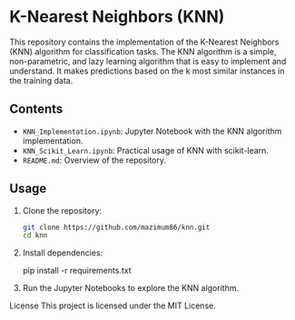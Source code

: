 # K-Nearest Neighbors (KNN)

This repository contains the implementation of the K-Nearest Neighbors (KNN) algorithm for classification tasks. The KNN algorithm is a simple, non-parametric, and lazy learning algorithm that is easy to implement and understand. It makes predictions based on the k most similar instances in the training data.

## Contents

- `KNN_Implementation.ipynb`: Jupyter Notebook with the KNN algorithm implementation.
- `KNN_Scikit_Learn.ipynb`: Practical usage of KNN with scikit-learn.
- `README.md`: Overview of the repository.

## Usage

1. Clone the repository:
     ```bash
     git clone https://github.com/mazimum86/knn.git
     cd knn

2. Install dependencies:
   
   pip install -r requirements.txt

3. Run the Jupyter Notebooks to explore the KNN algorithm.

License
This project is licensed under the MIT License.
